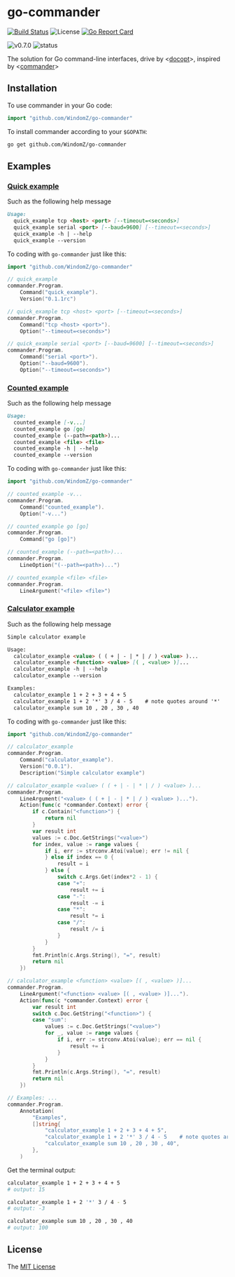 # go-commander
[![Build Status](https://travis-ci.org/WindomZ/go-commander.svg?branch=master)](https://travis-ci.org/WindomZ/go-commander)
![License](https://img.shields.io/badge/license-MIT-green.svg)
[![Go Report Card](https://goreportcard.com/badge/github.com/WindomZ/go-commander)](https://goreportcard.com/report/github.com/WindomZ/go-commander)

![v0.7.0](https://img.shields.io/badge/version-v0.7.0-orange.svg)
![status](https://img.shields.io/badge/status-beta-yellow.svg)

The solution for Go command-line interfaces, 
drive by <[docopt](https://github.com/docopt/docopt.go)>, 
inspired by <[commander](https://github.com/tj/commander.js)>

## Installation

To use commander in your Go code:

```go
import "github.com/WindomZ/go-commander"
```

To install commander according to your `$GOPATH`:

```bash
go get github.com/WindomZ/go-commander
```

## Examples

### [Quick example](https://github.com/WindomZ/go-commander/blob/master/examples/quick_example/quick_example.go)

Such as the following help message

```markdown
Usage:
  quick_example tcp <host> <port> [--timeout=<seconds>]
  quick_example serial <port> [--baud=9600] [--timeout=<seconds>]
  quick_example -h | --help
  quick_example --version
```

To coding with `go-commander` just like this:

```go
import "github.com/WindomZ/go-commander"

// quick_example
commander.Program.
	Command("quick_example").
	Version("0.1.1rc")

// quick_example tcp <host> <port> [--timeout=<seconds>]
commander.Program.
	Command("tcp <host> <port>").
	Option("--timeout=<seconds>")

// quick_example serial <port> [--baud=9600] [--timeout=<seconds>]
commander.Program.
	Command("serial <port>").
	Option("--baud=9600").
	Option("--timeout=<seconds>")
```

### [Counted example](https://github.com/WindomZ/go-commander/blob/master/examples/counted_example/counted_example.go)

Such as the following help message

```markdown
Usage:
  counted_example [-v...]
  counted_example go [go]
  counted_example (--path=<path>)...
  counted_example <file> <file>
  counted_example -h | --help
  counted_example --version
```

To coding with `go-commander` just like this:

```go
import "github.com/WindomZ/go-commander"

// counted_example -v...
commander.Program.
	Command("counted_example").
	Option("-v...")

// counted_example go [go]
commander.Program.
	Command("go [go]")

// counted_example (--path=<path>)...
commander.Program.
	LineOption("(--path=<path>)...")

// counted_example <file> <file>
commander.Program.
	LineArgument("<file> <file>")
```

### [Calculator example](https://github.com/WindomZ/go-commander/blob/master/examples/calculator_example/calculator_example.go)

Such as the following help message

```markdown
Simple calculator example

Usage:
  calculator_example <value> ( ( + | - | * | / ) <value> )...
  calculator_example <function> <value> [( , <value> )]...
  calculator_example -h | --help
  calculator_example --version

Examples:
  calculator_example 1 + 2 + 3 + 4 + 5
  calculator_example 1 + 2 '*' 3 / 4 - 5    # note quotes around '*'
  calculator_example sum 10 , 20 , 30 , 40
```

To coding with `go-commander` just like this:

```go
import "github.com/WindomZ/go-commander"

// calculator_example
commander.Program.
	Command("calculator_example").
	Version("0.0.1").
	Description("Simple calculator example")

// calculator_example <value> ( ( + | - | * | / ) <value> )...
commander.Program.
	LineArgument("<value> ( ( + | - | * | / ) <value> )...").
	Action(func(c *commander.Context) error {
		if c.Contain("<function>") {
			return nil
		}
		var result int
		values := c.Doc.GetStrings("<value>")
		for index, value := range values {
			if i, err := strconv.Atoi(value); err != nil {
			} else if index == 0 {
				result = i
			} else {
				switch c.Args.Get(index*2 - 1) {
				case "+":
					result += i
				case "-":
					result -= i
				case "*":
					result *= i
				case "/":
					result /= i
				}
			}
		}
		fmt.Println(c.Args.String(), "=", result)
		return nil
	})

// calculator_example <function> <value> [( , <value> )]...
commander.Program.
	LineArgument("<function> <value> [( , <value> )]...").
	Action(func(c *commander.Context) error {
		var result int
		switch c.Doc.GetString("<function>") {
		case "sum":
			values := c.Doc.GetStrings("<value>")
			for _, value := range values {
				if i, err := strconv.Atoi(value); err == nil {
					result += i
				}
			}
		}
		fmt.Println(c.Args.String(), "=", result)
		return nil
	})

// Examples: ...
commander.Program.
	Annotation(
		"Examples",
		[]string{
			"calculator_example 1 + 2 + 3 + 4 + 5",
			"calculator_example 1 + 2 '*' 3 / 4 - 5    # note quotes around '*'",
			"calculator_example sum 10 , 20 , 30 , 40",
		},
	)
```

Get the terminal output:
```bash
calculator_example 1 + 2 + 3 + 4 + 5
# output: 15

calculator_example 1 + 2 '*' 3 / 4 - 5
# output: -3

calculator_example sum 10 , 20 , 30 , 40
# output: 100
```

## License

The [MIT License](https://github.com/WindomZ/gitclone/blob/master/LICENSE)
